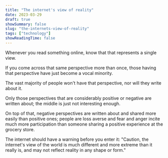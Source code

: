 ```yaml
---
title: "The internet's view of reality"
date: 2023-03-29
draft: true
showSummary: false
slug: "the-internets-view-of-reality"
tags: ["technology"]
showReadingTime: false
---
```


Whenever you read something online, know that that represents a single view.

If you come across that same perspective more than once, those having that perspective have just become a vocal minority.

The vast majority of people won't have that perspective, nor will they write about it.

Only those perspectives that are considerably positive or negative are written about; the middle is just not interesting enough.

On top of that, negative perspectives are written about and shared more easily than positive ones; people are loss averse and fear and anger incite much more participation than someone sharing a positive experience at the grocery store.

The internet should have a warning before you enter it: "Caution, the internet's view of the world is much different and more extreme than it really is, and may not reflect reality in any shape or form."

